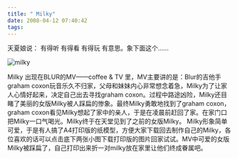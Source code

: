 ```yaml
---
title: " Milky"
date: 2008-04-12 07:40:42
tags:
---
```


天夏娘说： 有得听 有得看 有得玩 有意思。象下面这个……

![milky](../../../images/2008/04/medium.jpg) 

Milky 出现在BLUR的MV——coffee & TV 里，MV主要讲的是：Blur的吉他手graham coxon玩音乐久不归家，父母和妹妹内心非常想念着急，Milky为了让家人心情好起来，决定自己出去寻找graham coxon。过程中路途凶险，Milky还目睹了美丽的女版Milky被人踩扁的惨象。最终Milky勇敢地找到了graham coxon，graham coxon看见Milky想起了家中的亲人，于是在凌晨前赶回了家。在家门口把Milky一口气喝光。Milky终于在天堂见到了之前的女版Milky。 Milky形象简单可爱，于是有人搞了A4打印版的纸模型，方便大家下载回去制作自己的Milky，各位喜欢的话可以点击底下两张小图下载打印版的图片回家试试。MV中可爱的女版Milky被踩扁了，自己打印出来折一对milky放在家里让他们终成眷属吧。